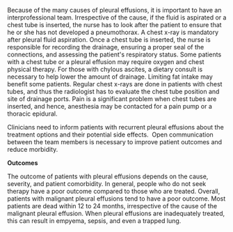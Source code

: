 Because of the many causes of pleural effusions, it is important to have an interprofessional team. Irrespective of the cause, if the fluid is aspirated or a chest tube is inserted, the nurse has to look after the patient to ensure that he or she has not developed a pneumothorax. A chest x-ray is mandatory after pleural fluid aspiration. Once a chest tube is inserted, the nurse is responsible for recording the drainage, ensuring a proper seal of the connections, and assessing the patient's respiratory status. Some patients with a chest tube or a pleural effusion may require oxygen and chest physical therapy. For those with chylous ascites, a dietary consult is necessary to help lower the amount of drainage. Limiting fat intake may benefit some patients. Regular chest x-rays are done in patients with chest tubes, and thus the radiologist has to evaluate the chest tube position and site of drainage ports. Pain is a significant problem when chest tubes are inserted, and hence, anesthesia may be contacted for a pain pump or a thoracic epidural.

Clinicians need to inform patients with recurrent pleural effusions about the treatment options and their potential side effects.  Open communication between the team members is necessary to improve patient outcomes and reduce morbidity.

**Outcomes**

The outcome of patients with pleural effusions depends on the cause, severity, and patient comorbidity. In general, people who do not seek therapy have a poor outcome compared to those who are treated. Overall, patients with malignant pleural effusions tend to have a poor outcome. Most patients are dead within 12 to 24 months, irrespective of the cause of the malignant pleural effusion. When pleural effusions are inadequately treated, this can result in empyema, sepsis, and even a trapped lung.